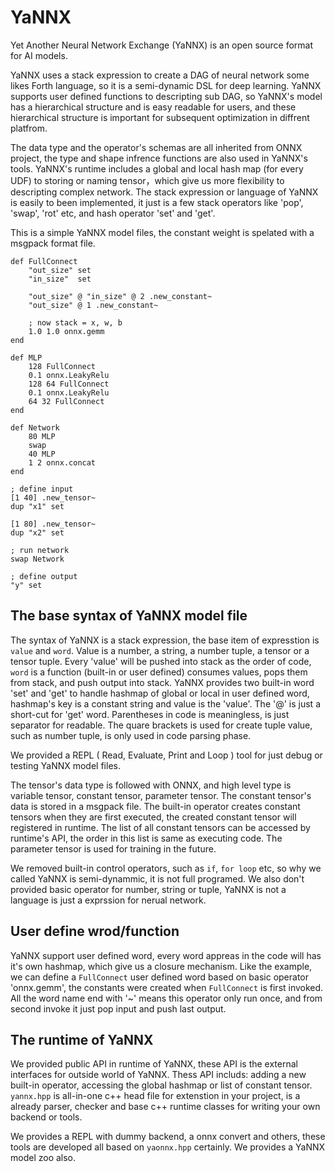 # YaNNX
Yet Another Neural Network Exchange (YaNNX) is an open source format for AI models. 

YaNNX uses a stack expression to create a DAG of neural network some likes Forth language, so it is a semi-dynamic DSL for deep learning.
YaNNX supports user defined functions to descripting sub DAG, so YaNNX's model has a hierarchical structure and is easy readable for users, 
and these hierarchical structure is important for subsequent optimization in diffrent platfrom.

The data type and the operator's schemas are all inherited from ONNX project, the type and shape infrence functions are also used in YaNNX's tools.
YaNNX's runtime includes a global and local hash map (for every UDF) to storing or naming tensor，which give us more flexibility to descripting complex network.
The stack expression or language of YaNNX is easily to been implemented, it just is a few stack operators like 'pop', 'swap', 'rot' etc, and hash operator 'set' and 'get'.

This is a simple YaNNX model files, the constant weight is spelated with a msgpack format file.

```
def FullConnect
    "out_size" set
    "in_size"  set

    "out_size" @ "in_size" @ 2 .new_constant~
    "out_size" @ 1 .new_constant~ 
    
    ; now stack = x, w, b
    1.0 1.0 onnx.gemm
end

def MLP
    128 FullConnect
    0.1 onnx.LeakyRelu
    128 64 FullConnect
    0.1 onnx.LeakyRelu
    64 32 FullConnect
end

def Network
    80 MLP
    swap 
    40 MLP
    1 2 onnx.concat 
end

; define input
[1 40] .new_tensor~ 
dup "x1" set

[1 80] .new_tensor~
dup "x2" set

; run network
swap Network 

; define output
"y" set
```


## The base syntax of YaNNX model file

The syntax of YaNNX is a stack expression, the base item of expresstion is `value` and `word`. 
Value is a number, a string, a number tuple, a tensor or a tensor tuple. 
Every 'value' will be pushed into stack as the order of code, `word` is a function (built-in or user defined) consumes values, pops them from stack, and push output into stack.
YaNNX provides two built-in word 'set' and 'get' to handle hashmap of global or local in user defined word, hashmap's key is a constant string and value is the 'value'.
The '@' is just a short-cut for 'get' word. Parentheses in code is meaningless, is just separator for readable. 
The quare brackets is used for create tuple value, such as number tuple, is only used in code parsing phase.

We provided a REPL ( Read, Evaluate, Print and Loop ) tool for just debug or testing YaNNX model files.

The tensor's data type is followed with ONNX, and high level type is variable tensor, constant tensor, parameter tensor. The constant tensor's data is stored in a msgpack file. 
The built-in operator creates constant tensors when they are first executed, the created constant tensor will registered in runtime.
The list of all constant tensors can be accessed by runtime's API, the order in this list is same as executing code. 
The parameter tensor is used for training in the future.

We removed built-in control operators, such as `if`, `for loop` etc, so why we called YaNNX is semi-dynammic, it is not full programed. 
We also don't provided basic operator for number, string or tuple, YaNNX is not a language is just a exprssion for nerual network. 

## User define wrod/function

YaNNX support user defined word, every word appreas in the code will has it's own hashmap, which give us a closure mechanism. 
Like the example, we can define a `FullConnect` user defined word based on basic operator 'onnx.gemm', the constants were created when `FullConnect` is first invoked.
All the word name end with '~' means this operator only run once, and from second invoke it just pop input and push last output.

## The runtime of YaNNX

We provided public API in runtime of YaNNX, these API is the external interfaces for outside world of YaNNX. 
Thess API includs: adding a new built-in operator, accessing the global hashmap or list of constant tensor.
`yannx.hpp` is all-in-one c++ head file for extenstion in your project, is a already parser, checker and base c++ runtime classes for writing your own backend or tools.

We provides a REPL with dummy backend, a onnx convert and others, these tools are developed all based on `yaonnx.hpp` certainly. We provides a YaNNX model zoo also.


